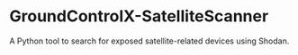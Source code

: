 # GroundControlX-SatelliteScanner
A Python tool to search for exposed satellite-related devices using Shodan.
